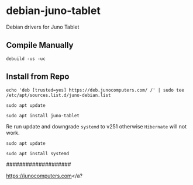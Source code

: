 # debian-juno-tablet
Debian drivers for Juno Tablet

## Compile Manually

```debuild -us -uc```

## Install from Repo

```echo 'deb [trusted=yes] https://deb.junocomputers.com/ /' | sudo tee /etc/apt/sources.list.d/juno-debian.list```

```sudo apt update```

```sudo apt install juno-tablet```

Re run update and downgrade ```systemd``` to v251 otherwise ```Hibernate``` will not work.

```sudo apt update```

```sudo apt install systemd```

####################

<a href="https://junocomputers.com">https://junocomputers.com</a?
